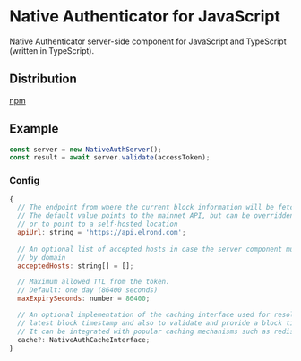 # Native Authenticator for JavaScript

Native Authenticator server-side component for JavaScript and TypeScript (written in TypeScript).

## Distribution

[npm](https://www.npmjs.com/package/@elrondnetwork/native-auth-server)

## Example

```js
const server = new NativeAuthServer();
const result = await server.validate(accessToken);
```


### Config

```js
{
  // The endpoint from where the current block information will be fetched upon validation.
  // The default value points to the mainnet API, but can be overridden to be network-specific
  // or to point to a self-hosted location
  apiUrl: string = 'https://api.elrond.com';
  
  // An optional list of accepted hosts in case the server component must validate the incoming requests
  // by domain
  acceptedHosts: string[] = [];

  // Maximum allowed TTL from the token.
  // Default: one day (86400 seconds)
  maxExpirySeconds: number = 86400;

  // An optional implementation of the caching interface used for resolving 
  // latest block timestamp and also to validate and provide a block timestamp given a certain block hash.
  // It can be integrated with popular caching mechanisms such as redis
  cache?: NativeAuthCacheInterface;
}
```
